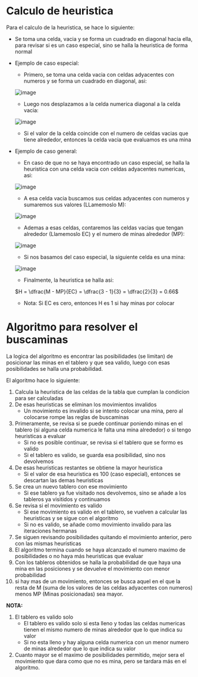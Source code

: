 # Calculo de heuristica

Para el calculo de la heuristica, se hace lo siguiente:  

- Se toma una celda, vacia y se forma un cuadrado en diagonal hacia ella, para revisar si es un caso especial, sino se halla la heuristica de forma normal

- Ejemplo de caso especial:  
    - Primero, se toma una celda vacia con celdas adyacentes con numeros y se forma un cuadrado en diagonal, asi:  
    
    ![image](https://github.com/user-attachments/assets/d144aa9c-1ba2-4fff-ad7f-38ac56af487e)
    
    - Luego nos desplazamos a la celda numerica diagonal a la celda vacia:  
    
    ![image](https://github.com/user-attachments/assets/6962cea3-d90b-4ccc-b701-a0bc6de6d1d5)
    
    - Si el valor de la celda coincide con el numero de celdas vacias que tiene alrededor, entonces la celda vacia que evaluamos es una mina

- Ejemplo de caso general:
    - En caso de que no se haya encontrado un caso especial, se halla la heuristica con una celda vacia con celdas adyacentes numericas, asi:  
    
    ![image](https://github.com/user-attachments/assets/f2c60812-8ab8-41f5-ac1c-4d89eaf30de7)
    
    - A esa celda vacia buscamos sus celdas adyacentes con numeros y sumaremos sus valores (LLamemoslo M):  
    
    ![image](https://github.com/user-attachments/assets/378d00d9-b1b3-43b9-a1c3-2429bd2194de)
    
    - Ademas a esas celdas, contaremos las celdas vacias que tengan alrededor (Llamemoslo EC) y el numero de minas alrededor (MP):  
    
    ![image](https://github.com/user-attachments/assets/81da865e-9caa-4e18-8b94-9403748dc94d)
    
    - Si nos basamos del caso especial, la siguiente celda es una mina:  
    
    ![image](https://github.com/user-attachments/assets/d813dec5-4f49-4f2b-81b8-332e48b2fe8d)

    - Finalmente, la heuristica se halla asi:  
    
    $H = \dfrac{M - MP}{EC} = \dfrac{3 - 1}{3} = \dfrac{2}{3} = 0.66$

    - Nota: Si EC es cero, entonces H es 1 si hay minas por colocar

# Algoritmo para resolver el buscaminas

La logica del algoritmo es encontrar las posibilidades (se limitan) de posicionar las minas en el tablero y que sea valido, luego con esas posibilidades se halla una probabilidad.

El algoritmo hace lo siguiente:
1. Calcula la heuristica de las celdas de la tabla que cumplan la condicion para ser calculadas
2. De esas heuristicas se eliminan los movimientos invalidos  
    - Un movimiento es invalido si se intento colocar una mina, pero al colocarse rompe las reglas de buscaminas
3. Primeramente, se revisa si se puede continuar poniendo minas en el tablero (si alguna celda numerica le falta una mina alrededor) o si tengo heuristicas a evaluar
    - Si no es posible continuar, se revisa si el tablero que se formo es valido
    - Si el tablero es valido, se guarda esa posibilidad, sino nos devolvemos
4. De esas heuristicas restantes se obtiene la mayor heuristica
    - Si el valor de esa heuristica es 100 (caso especial), entonces se descartan las demas heuristicas
5. Se crea un nuevo tablero con ese movimiento
    - Si ese tablero ya fue visitado nos devolvemos, sino se añade a los tableros ya visitidos y continuamos
6. Se revisa si el movimiento es valido
    - Si ese movimiento es valido en el tablero, se vuelven a calcular las heuristicas y se sigue con el algoritmo
    - Si no es valido, se añade como movimiento invalido para las iteraciones hermanas
7. Se siguen revisando posibilidades quitando el movimiento anterior, pero con las mismas heuristicas
8. El algoritmo termina cuando se haya alcanzado el numero maximo de posibilidades o no haya más heuristicas que evaluar
9. Con los tableros obtenidos se halla la probabilidad de que haya una mina en las posiciones y se devuelve el movimiento con menor probabilidad
10. si hay mas de un movimiento, entonces se busca aquel en el que la resta de M (suma de los valores de las celdas adyacentes con numeros) menos MP (Minas posicionadas) sea mayor.

<strong>NOTA:</strong>
1. El tablero es valido solo
    - El tablero es valido solo si esta lleno y todas las celdas numericas tienen el mismo numero de minas alrededor que lo que indica su valor
    - Si no esta lleno y hay alguna celda numerica con un menor numero de minas alrededor que lo que indica su valor
2. Cuanto mayor se el maximo de posibilidades permitido, mejor sera el movimiento que dara como que no es mina, pero se tardara más en el algoritmo.